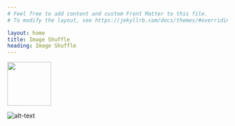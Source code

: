 ```yaml
---
# Feel free to add content and custom Front Matter to this file.
# To modify the layout, see https://jekyllrb.com/docs/themes/#overriding-theme-defaults

layout: home
title: Image Shuffle
heading: Image Shuffle
---
```

<img src="/docs/assets/Montauk.jpg" width="100">

![alt-text](/assets/Montauk.jpg) <!-- .element height="50%" width="50%" -->
